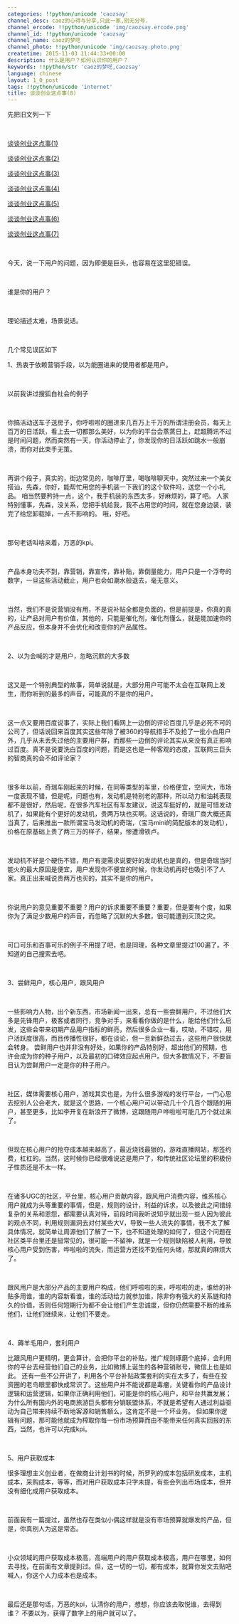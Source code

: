 ```yaml
---
categories: !!python/unicode 'caozsay'
channel_desc: caoz的心得与分享,只此一家,别无分号.
channel_ercode: !!python/unicode 'img/caozsay.ercode.png'
channel_id: !!python/unicode 'caozsay'
channel_name: caoz的梦呓
channel_photo: !!python/unicode 'img/caozsay.photo.png'
createtime: 2015-11-03 11:44:33+00:00
description: 什么是用户？如何认识你的用户？
keywords: !!python/str 'caoz的梦呓,caozsay'
language: chinese
layout: 1_0_post
tags: !!python/unicode 'internet'
title: 谈谈创业这点事(8)
---
```

<div class="rich_media_content" id="js_content">
<p>
         先把旧文列一下
        </p>
<p>
<br/>
</p>
<p>
<a data_ue_src="http://mp.weixin.qq.com/s?__biz=MzI0MjA1Mjg2Ng==&amp;mid=209141969&amp;idx=1&amp;sn=d413f83970ee920d9aa93b66678f7350&amp;scene=21#wechat_redirect" href="http://mp.weixin.qq.com/s?__biz=MzI0MjA1Mjg2Ng==&amp;mid=209141969&amp;idx=1&amp;sn=d413f83970ee920d9aa93b66678f7350&amp;scene=21#wechat_redirect" target="_blank">
          谈谈创业这点事(1)
         </a>
<br/>
</p>
<p>
<a data_ue_src="http://mp.weixin.qq.com/s?__biz=MzI0MjA1Mjg2Ng==&amp;mid=209170103&amp;idx=1&amp;sn=f18d51dbc2232324860b763edd87745b&amp;scene=21#wechat_redirect" href="http://mp.weixin.qq.com/s?__biz=MzI0MjA1Mjg2Ng==&amp;mid=209170103&amp;idx=1&amp;sn=f18d51dbc2232324860b763edd87745b&amp;scene=21#wechat_redirect" target="_blank">
          谈谈创业这点事(2)
         </a>
<br/>
</p>
<p>
<a data_ue_src="http://mp.weixin.qq.com/s?__biz=MzI0MjA1Mjg2Ng==&amp;mid=209183252&amp;idx=1&amp;sn=a70a5da9cc7a06ffe7668e5c40b39cb8&amp;scene=21#wechat_redirect" href="http://mp.weixin.qq.com/s?__biz=MzI0MjA1Mjg2Ng==&amp;mid=209183252&amp;idx=1&amp;sn=a70a5da9cc7a06ffe7668e5c40b39cb8&amp;scene=21#wechat_redirect" target="_blank">
          谈谈创业这点事(3)
         </a>
<br/>
</p>
<p>
<a data_ue_src="http://mp.weixin.qq.com/s?__biz=MzI0MjA1Mjg2Ng==&amp;mid=209220279&amp;idx=1&amp;sn=d2b835b7680b07f9bf29b7fdaf0fd6e3&amp;scene=21#wechat_redirect" href="http://mp.weixin.qq.com/s?__biz=MzI0MjA1Mjg2Ng==&amp;mid=209220279&amp;idx=1&amp;sn=d2b835b7680b07f9bf29b7fdaf0fd6e3&amp;scene=21#wechat_redirect" target="_blank">
          谈谈创业这点事(4)
         </a>
<br/>
</p>
<p>
<a data_ue_src="http://mp.weixin.qq.com/s?__biz=MzI0MjA1Mjg2Ng==&amp;mid=209323491&amp;idx=1&amp;sn=6942bdaf9a6a5d1f990492ec98c524ca&amp;scene=21#wechat_redirect" href="http://mp.weixin.qq.com/s?__biz=MzI0MjA1Mjg2Ng==&amp;mid=209323491&amp;idx=1&amp;sn=6942bdaf9a6a5d1f990492ec98c524ca&amp;scene=21#wechat_redirect" target="_blank">
          谈谈创业这点事(5)
         </a>
<br/>
</p>
<p>
<a data_ue_src="http://mp.weixin.qq.com/s?__biz=MzI0MjA1Mjg2Ng==&amp;mid=209356954&amp;idx=1&amp;sn=c03c2e0b7c3ffbf036b03ab9015a5778&amp;scene=21#wechat_redirect" href="http://mp.weixin.qq.com/s?__biz=MzI0MjA1Mjg2Ng==&amp;mid=209356954&amp;idx=1&amp;sn=c03c2e0b7c3ffbf036b03ab9015a5778&amp;scene=21#wechat_redirect" target="_blank">
          谈谈创业这点事(6)
         </a>
<br/>
</p>
<p>
<a data_ue_src="http://mp.weixin.qq.com/s?__biz=MzI0MjA1Mjg2Ng==&amp;mid=400161697&amp;idx=1&amp;sn=dc14bdbdb7ea05638aebe919f6badc5b#wechat_redirect" href="http://mp.weixin.qq.com/s?__biz=MzI0MjA1Mjg2Ng==&amp;mid=400161697&amp;idx=1&amp;sn=dc14bdbdb7ea05638aebe919f6badc5b#wechat_redirect" target="_blank">
          谈谈创业这点事(7)
         </a>
<br/>
</p>
<p>
<br/>
</p>
<p>
         今天，说一下用户的问题，因为即便是巨头，也容易在这里犯错误。
        </p>
<p>
<br/>
</p>
<p>
         谁是你的用户？
        </p>
<p>
<br/>
</p>
<p>
         理论描述太难，场景说话。
        </p>
<p>
<br/>
</p>
<p>
         几个常见误区如下
        </p>
<p>
         1、热衷于依赖营销手段，以为能圈进来的使用者都是用户。
         <br/>
</p>
<p>
<br/>
</p>
<p>
         以前我讲过搜狐白社会的例子
        </p>
<p>
<br/>
</p>
<p>
         你搞活动送车子送房子，你呼啦啦的圈进来几百万上千万的所谓注册会员，每天上百万的日活跃，看上去一切都那么美好，以为你的平台会蒸蒸日上，赶超腾讯不过是时间问题，然而突然有一天，你活动停止了，你发现你的日活跃如跳水一般崩溃，而你对此束手无策。
        </p>
<p>
<br/>
</p>
<p>
         再讲个段子，真实的，街边常见的，咖啡厅里，喝咖啡聊天中，突然过来一个美女搭讪，先森，你好，能帮忙用您的手机装一下我们的这个软件吗，送您一个小礼品。 咱当然要矜持一点，这个，我手机装的东西太多，好麻烦的，算了吧。 人家特别懂事，先森，没关系，您把手机给我，我不占用您的时间，就在您身边装，装完了给您卸载掉，一点不影响的。 哦，好吧。
         <br/>
</p>
<p>
<br/>
</p>
<p>
         那句老话叫啥来着，万恶的kpi。
         <br/>
</p>
<p>
<br/>
</p>
<p>
         产品本身功夫不到，靠营销，靠宣传，靠补贴，靠倒量能力，用户只是一个浮夸的数字，一旦这些活动截止，用户也会如潮水般退去，毫无意义。
        </p>
<p>
<br/>
</p>
<p>
         当然，我们不是说营销没有用，不是说补贴全都是负面的，但是前提是，你真的真的，让产品对用户有价值，其他的，只能是催化剂，催化剂懂么，就是能加速你的产品反应，但本身并不会优化和改变你的产品属性。
        </p>
<p>
<br/>
</p>
<p>
         2、以为会喊的才是用户，忽略沉默的大多数
        </p>
<p>
<br/>
</p>
<p>
         这又是一个特别典型的故事，简单说就是，大部分用户可能不太会在互联网上发生，而你听到的最多的声音，可能真的不是你的用户。
         <br/>
</p>
<p>
<br/>
</p>
<p>
         这一点又要用百度说事了，实际上我们看网上一边倒的评论百度几乎是必死不可的公司了，但话说回来百度其实这些年除了被360的导航措手不及抢了一批小白用户外，几乎从未丢失过他的主要用户群，而那些一边倒的评论其实从来没有真正影响过百度。真不是说要洗白百度的问题，而是这也是一种客观的态度，互联网三巨头的智商真的会不如评论家？
        </p>
<p>
<br/>
</p>
<p>
         很多年以前，奇瑞车刚起来的时候，在同等类型的车里，价格便宜，空间大，市场一度表现不错，但是呢，问题也有，发动机是特别老的那种，所以动力和油耗表现都不是很好，然后呢，在很多汽车社区有车友建议，说这车挺好的，就是可惜发动机了，如果能有个更好的发动机，贵两万块也买啊。这话说的，奇瑞厂商大概还真当真了，后来推出一款所谓宝马发动机的奇瑞，（宝马mini的简配版本的发动机），价格在原基础上贵了两三万的样子，结果，惨遭滑铁卢。
        </p>
<p>
<br/>
</p>
<p>
         发动机不好是个硬伤不错，用户有提需求说要好的发动机也是真的，但是奇瑞当时能火的最大原因是便宜，用户发现你不便宜的时候，你发动机再好也吸引不了人家。真正出来喊说贵两万也买的，其实不是你的用户。
        </p>
<p>
<br/>
</p>
<p>
         你说用户的意见重要不重要？用户的诉求重要不重要？重要，但是要有个度，如果你为了满足少数用户的声音，而忽略了沉默的大多数，很可能遭到灭顶之灾。
        </p>
<p>
<br/>
</p>
<p>
         可口可乐和百事可乐的例子不用提了吧，也是同理，各种文章里提过100遍了。不知道的自己搜索去吧。
        </p>
<p>
<br/>
</p>
<p>
         3、尝鲜用户，核心用户，跟风用户
        </p>
<p>
<br/>
</p>
<p>
         一些影响力人物，出个新东西，市场新闻一出来，总有一些尝鲜用户，不过他们大多是先锋用户，极客或者同行，竞争对手，来看看你做的是什么，能给他们什么启发，这些会带来初期产品用户指标的鲜亮，然后很多企业一看，哎呦，不错哎，用户活跃度很高，而且传播性很好，都在谈论，但一旦新鲜劲过去，这些用户很快就会转身。 尝鲜用户也并非没有好处，如果你的产品特别好，超出他们的预期，也许会成为你的种子用户，以及最初的口碑效应起点用户。但大多数情况下，不要盲目认为尝鲜用户一定是你的种子用户。
        </p>
<p>
<br/>
</p>
<p>
         社区，媒体需要核心用户，游戏其实也是，为什么很多游戏的发行平台，一门心思去挖别人公会老大，就是这个思路，一个核心用户可以带动几十个几百个跟随的用户，甚至更多，比如李开复在新浪开了微博，这跟随用户哗啦啦可能几万个就过来了。
        </p>
<p>
<br/>
</p>
<p>
         但现在核心用户的抢夺成本越来越高了，最近烧钱最狠的，游戏直播网站，那签约费，杠杠的。当然，这时候你已经很难说这是用户了，和传统社区论坛里的积极份子性质还是不太一样。
        </p>
<p>
<br/>
</p>
<p>
         在诸多UGC的社区，平台里，核心用户贡献内容，跟风用户消费内容，维系核心用户就成为头等重要的事情，但是，规则的设计，利益的诉求，以及彼此之间错综复杂的关系和恩怨，都需要认真对待，前段时间我听说知乎就出现一些人因为彼此的观点不同，利用规则漏洞去对付某些大V，导致一些人流失的事情，我不太了解具体情况，就简单让周源他们了解了一下，也不知道处理的如何了，但这个问题在社区类平台里还是挺常见的，很可能一不留神，就是一个规则缺陷被人利用，导致核心用户受到伤害，哗啦啦的流失，而运营方还找不到任何头绪，那就真的麻烦大了。
        </p>
<p>
<br/>
</p>
<p>
         跟风用户是大部分产品的主要用户构成，他们呼啦啦的来，呼啦啦的走，谁给的补贴多用谁，谁的内容新看谁，谁的活动给力就参加谁，除非你有强大的关系链和持久的价值，否则任何短期行为都不会让他们产生忠诚度，但你仍然需要不断的维系他们，让他们继续来，让他们不要走。
         <br/>
</p>
<p>
<br/>
</p>
<p>
         4、薅羊毛用户，套利用户
        </p>
<p>
         比跟风用户更精明，更会算计，会把你平台的补贴，推广规则琢磨个底掉，会利用你的平台去经营他们自己的业务，比如微博上诞生的各种营销账号，微信上也是如此。 还有一些不公开讲了，利用各个平台补贴政策套利的实在太多了，有些在投资圈的老鸟眼里都快成常识了。这些用户并不能说都是毒瘤，关键看你的产品设计逻辑和运营逻辑，如果你正确利用他们，可能是你的核心用户，和平台共赢发展；为什么所有国内外的电商旅游巨头都有分销联盟体系，不就是希望有人通过利益驱动为自己带来持续不断地客源和销售额么，这肯定不是一个坏业务。 但如果你逻辑有问题，那可能他就成为榨取你每一份市场预算而由不能带来任何真实回报的东西，当然，也许可以完成kpi。
        </p>
<p>
<br/>
</p>
<p>
         5、用户获取成本
        </p>
<p>
         很多理想主义创业者，在做商业计划书的时候，所罗列的成本包括研发成本，主机成本，采购成本，等等，而对用户获取成本只字未提，有些会列出市场成本，但并没有细化成用户获取成本。
        </p>
<p>
<br/>
</p>
<p>
         前面我有一篇提过，虽然也存在类似小偶这样就是没有市场预算就爆发的产品，但是，你真别人为这是常态。
        </p>
<p>
<br/>
</p>
<p>
         小众领域的用户获取成本极高，高端用户的用户获取成本极高，用户在哪里，如何去寻找，在前面有文章提到过。但，这一切的一切，都有成本，就算你发文去贴吧喊人，你这个人力成本也是成本。
        </p>
<p>
<br/>
</p>
<p>
         最后还是那句话，万恶的kpi，认清你的用户，想想，你应该去取悦谁，去得到谁？ 不要以为，获得了数字上的用户就可以了。
        </p>
<p>
<br/>
</p>
<p>
<br/>
</p>
</div>